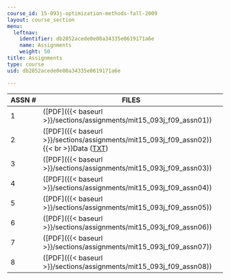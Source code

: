 ```yaml
---
course_id: 15-093j-optimization-methods-fall-2009
layout: course_section
menu:
  leftnav:
    identifier: db2852acede0e08a34335e0619171a6e
    name: Assignments
    weight: 50
title: Assignments
type: course
uid: db2852acede0e08a34335e0619171a6e

---
```


| ASSN # | FILES |
| --- | --- |
| 1 | ([PDF]({{< baseurl >}}/sections/assignments/mit15_093j_f09_assn01)) |
| 2 | ([PDF]({{< baseurl >}}/sections/assignments/mit15_093j_f09_assn02))  {{< br >}}Data ([TXT](/courses/sloan-school-of-management/15-093j-optimization-methods-fall-2009/assignments/data.txt)) |
| 3 | ([PDF]({{< baseurl >}}/sections/assignments/mit15_093j_f09_assn03)) |
| 4 | ([PDF]({{< baseurl >}}/sections/assignments/mit15_093j_f09_assn04)) |
| 5 | ([PDF]({{< baseurl >}}/sections/assignments/mit15_093j_f09_assn05)) |
| 6 | ([PDF]({{< baseurl >}}/sections/assignments/mit15_093j_f09_assn06)) |
| 7 | ([PDF]({{< baseurl >}}/sections/assignments/mit15_093j_f09_assn07)) |
| 8 | ([PDF]({{< baseurl >}}/sections/assignments/mit15_093j_f09_assn08))